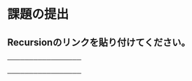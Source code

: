 # 課題の提出

## Recursionのリンクを貼り付けてください。
<!-- 提出は、https://www.notion.so/1c08849c098e80618cadda6f590ed5b0?pvs=4 を参考に -->
─────────────────
<!-- この下にリンクを貼り付けてファイルを保存してください。 -->

<!-- この上にリンクを貼り付けてファイルを保存してください。 -->
─────────────────